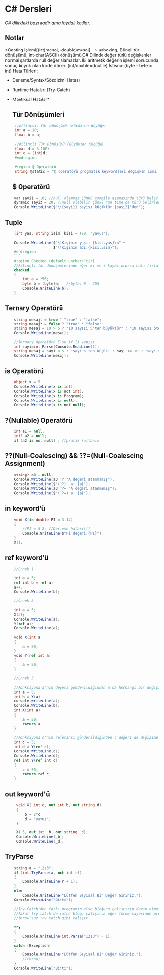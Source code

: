 ﻿# C# Dersleri

*C# dilindeki bazı nadir ama faydalı kodlar.*


   ## Notlar
*Casting işlemi[(int)mesaj, (double)mesaj] --> unboxing, Bilinçli tür dönüşümü, int-char(ASCII) dönüşümü
C# Dilinde değer türlü değişkenler normal şartlarda null değer alamazlar.
İki aritmetik değerin işlemi sonucunda sonuç büyük olan türde döner. (int/double=double) İstisna: (byte - byte = int)
Hata Türleri:
- Derleme/Syntax/Sözdizimi Hatası
- Runtime Hataları (Try-Catch)
- Mantıksal Hatalar*
    
   ## Tür Dönüşümleri
   ```csharp
    //Bilinçsiz Tür Dönüşümü (Küçükten Büyüğe)
    int a = 10;
    float b = a;
    
    //Bilinçli Tür Dönüşümü (Büyükten Küçüğe)
    float d = 3.10F;
    int c = (int)d;
    #endregion
    
    #region @ Operatörü
    string @static = "@ operatörü progmatik keywordleri değişken ismi olarak kullanmayı sağlar";
    ```
   ## $ Operatörü
```csharp
    var sayi1 = 10; //null olammaz çünkü compile aşamasında türü belirlenir.
    dynamic sayi2 = 20; //null olabilir çünkü run time'da türü belirlenir.
    Console.WriteLine($"\t{sayi1} sayısı küçüktür {sayi2}'den");
```
    
## Tuple
```csharp
    (int yas, string isim) kisi = (20, "yavuz");
    
    Console.WriteLine($"\tKişinin yaşı: {kisi.yas}\n" +
                      $"\tKişinin adı:{kisi.isim}");
    #endregion
    ```
    #region Checked (default uncheck'tir)
    //Bilinçli tür dönüşümlerinde eğer ki veri kaybı olursa hata fırlatmaya yarar.
    checked
    {
        int a = 256;
        byte b = (byte)a;   //byte: 0 - 255
        Console.WriteLine(b);
    }
```
   ## Ternary Operatörü 
```csharp
    string mesaj1 = true ? "true" : "false";
    string mesaj2 = false ? "true" : "false";
    string mesaj = 10 > 5 ? "10 sayısı 5'ten büyüktür" : "10 sayısı 5ten küçüktür";
    Console.WriteLine(mesaj);

    //Ternary Operatörü Else if'li yapısı
    int sayi=int.Parse(Console.ReadLine());
    string mesaj = sayi < 5 ? "sayi 5'ten küçük" : sayi <= 10 ? "Sayı 5 ile 10 arasında" : "Sayı 10'dan büyük";
    Console.WriteLine(mesaj);
```    
    
   ## is Operatörü
```csharp
    object x = 5;
    Console.WriteLine(x is int);
    Console.WriteLine(x is not int);
    Console.WriteLine(x is Program);
    Console.WriteLine(x is null);
    Console.WriteLine(x is not null);
```
    
   ## ?(Nullable) Operatörü
```csharp
    int a1 = null;
    int? a2 = null;
    if (a2 is not null) ; //pratik kullanım
``` 
    
   ## ??(Null-Coalescing) && ??=(Null-Coalescing Assignment)
```csharp
    string? a3 = null;
    Console.WriteLine(a3 ?? "A değeri atanmamış");
    Console.WriteLine($"(??)  a: {a}");
    Console.WriteLine(a3 ??= "A değeri atanmamış");
    Console.WriteLine($"(??=) a: {a}");
```
    
   ## in keyword'ü
```csharp
    void X(in double PI = 3.14)
    {
        //PI = 5.2; //Derleme hatası!!!
        Console.WriteLine($"Pi değeri:{PI}");
    }
    X();
```
    
   ## ref keyword'ü
```csharp
    //Örnek 1
    
    int a = 5;
    ref int b = ref a;
    a++;
    Console.WriteLine(b);
    
    //Örnek 2
    
    int a = 5;
    X(a);
    Console.WriteLine(a);
    Y(ref a);
    Console.WriteLine(a);
    
    void X(int a)
    {
        a = 50;
    }
    void Y(ref int a)
    {
        a = 50;
    }
    
    //Örnek 3
    
    //Fonksiyona a'nın değeri gönderildiğinden a'da herhangi bir değişim olmadı.
    int a = 5;
    int b = X(a);
    Console.WriteLine(a);
    Console.WriteLine(b);
    int X(int a)
    {
        a = 50;
        return a;
    }
    
    //Fonksiyona c'nın referansı gönderildiğinden c değeri de değişime uğradı.
    int c = 5;
    int d = Y(ref c);
    Console.WriteLine(c);
    Console.WriteLine(d);
    ref int Y(ref int c)
    {
        c = 50;
        return ref c;
    }

```
   ## out keyword'ü
```csharp
	 void X( int c, out int b, out string d)
     {
         b = 2*c;
         d = "yavuz";
     }

     X( 5, out int _b, out string _d);
     Console.WriteLine(_b);
     Console.WriteLine(_d);
```
    
   ## TryParse
```csharp
    string a = "12s3";
    if (int.TryParse(a, out int r))
    {
        Console.WriteLine(r + 1);
    }
    else
        Console.WriteLine("Lütfen Sayısal Bir Değer Giriniz.");
    Console.WriteLine("Bitti");
    
    //Try-Catch'den farkı programın else bloğunu çalıştırıp devam etmesidir.
    //Fakat try catch'de catch bloğu çalışırsa eğer throw sayesinde program sonlanır.
    //throw'suz try catch gibi çalışır.
    
    try
    {
        Console.WriteLine(int.Parse("12s3") + 1);
    }
    catch (Exception)
    {
        Console.WriteLine("Lütfen Sayısal Bir Değer Giriniz.");
        //throw;
    }
    Console.WriteLine("Bitti");
   ```
